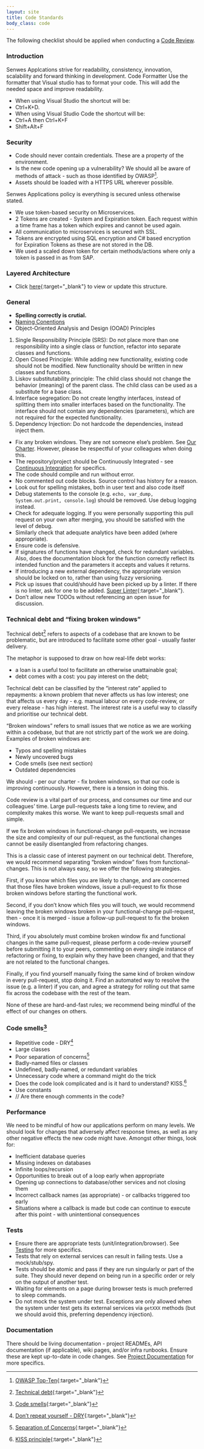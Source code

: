 ```yaml
---
layout: site
title: Code Standards
body_class: code
---
```


The following checklist should be applied when conducting a [Code Review](code-reviews.html).

### Introduction

Senwes Applcations strive for readability, consistency, innovation, scalability and forward thinking in development. 
Code Formatter 
Use the formatter that Visual studio has to format your code. This will add the needed space and improve readability.
*	When using Visual Studio the shortcut will be: 
*	Ctrl+K+D.
*	When using Visual Studio Code the shortcut will be: 
*	Ctrl+A then Ctrl+K+F
*	Shift+Alt+F

### Security

* Code should never contain credentials. These are a property of the environment.
* Is the new code opening up a vulnerability? We should all be aware of methods of attack - such as those identified by OWASP[^1].
* Assets should be loaded with a HTTPS URL wherever possible.

Senwes Applications policy is everything is secured unless otherwise stated.
* We use token-based security on Microservices. 
* 2 Tokens are created - System and Expiration token. Each request within a time frame has a token which expires and cannot be used again. 
* All communication to microservices is secured with SSL. 
* Tokens are encrypted using SQL encryption and C# based encryption for Expiration Tokens as these are not stored in the DB.
* We used a scaled down token for certain methods/actions where only a token is passed in as from SAP.

### Layered Architecture
* Click [here](https://miro.com/app/board/uXjVPaY7IB4=/){:target="_blank"} to view or update this structure.

### General

* <b>Spelling correctly is crutial.</b>
* [Naming Conentions](naming-conventions.html)
* Object-Oriented Analysis and Design (OOAD) Principles
1.	Single Responsibility Principle (SRS): Do not place more than one responsibility into a single class or function, refactor into separate classes and functions.
2.	Open Closed Principle: While adding new functionality, existing code should not be modified. New functionality should be written in new classes and functions.
3.	Liskov substitutability principle: The child class should not change the behavior (meaning) of the parent class. The child class can be used as a substitute for a base class.
4.	Interface segregation: Do not create lengthy interfaces, instead of splitting them into smaller interfaces based on the functionality. The interface should not contain any dependencies (parameters), which are not required for the expected functionality.
5.	Dependency Injection: Do not hardcode the dependencies, instead inject them.

* Fix any broken windows. They are not someone else’s problem. See [Our Charter](charter.html). However, please be respectful of your colleagues when doing this.
* The repository/project should be Continuously Integrated - see [Continuous Integration](continuous-integration.html) for specifics.
* The code should compile and run without error.
* No commented out code blocks. Source control has history for a reason.
* Look out for spelling mistakes, both in user text and also code itself
* Debug statements to the console (e.g. `echo, var_dump, System.out.print, console.log`) should be removed. Use debug logging instead.
* Check for adequate logging. If you were personally supporting this pull request on your own after merging, you should be satisfied with the level of debug.
* Similarly check that adequate analytics have been added (where appropriate).
* Ensure code is defensive.
* If signatures of functions have changed, check for redundant variables. Also, does the documentation block for the function correctly reflect its intended function and the parameters it accepts and values it returns.
* If introducing a new external dependency, the appropriate version should be locked on to, rather than using fuzzy versioning.
* Pick up issues that could/should have been picked up by a linter. If there is no linter, ask for one to be added. [Super Linter](https://github.com/github/super-linter/blob/master/README.md){:target="_blank"}.
* Don’t allow new TODOs without referencing an open issue for discussion.

### Technical debt and “fixing broken windows”

Technical debt[^2] refers to aspects of a codebase that are known to be problematic, but are introduced to facilitate some other goal - usually faster delivery.

The metaphor is supposed to draw on how real-life debt works:

* a loan is a useful tool to facilitate an otherwise unattainable goal;
* debt comes with a cost: you pay interest on the debt;

Technical debt can be classified by the “interest rate” applied to repayments: a known problem that never affects us has low interest; one that affects us every day - e.g. manual labour on every code-review, or every release - has high interest. The interest rate is a useful way to classify and prioritise our technical debt.

“Broken windows” refers to small issues that we notice as we are working within a codebase, but that are not strictly part of the work we are doing. Examples of broken windows are:

* Typos and spelling mistakes
* Newly uncovered bugs
* Code smells (see next section)
* Outdated dependencies

We should - per our charter - fix broken windows, so that our code is improving continuously. However, there is a tension in doing this.

Code review is a vital part of our process, and consumes our time and our colleagues’ time. Large pull-requests take a long time to review, and complexity makes this worse. We want to keep pull-requests small and simple.

If we fix broken windows in functional-change pull-requests, we increase the size and complexity of our pull-request, as the functional changes cannot be easily disentangled from refactoring changes.

This is a classic case of interest payment on our technical debt. Therefore, we would recommend separating “broken window” fixes from functional-changes. This is not always easy, so we offer the following strategies.

First, if you know which files you are likely to change, and are concerned that those files have broken windows, issue a pull-request to fix those broken windows before starting the functional work.

Second, if you don’t know which files you will touch, we would recommend leaving the broken windows broken in your functional-change pull-request, then - once it is merged - issue a follow-up pull-request to fix the broken windows.

Third, if you absolutely must combine broken window fix and functional changes in the same pull-request, please perform a code-review yourself before submitting it to your peers, commenting on every single instance of refactoring or fixing, to explain why they have been changed, and that they are not related to the functional changes.

Finally, if you find yourself manually fixing the same kind of broken window in every pull-request, stop doing it. Find an automated way to resolve the issue (e.g. a linter) if you can, and agree a strategy for rolling out that same fix across the codebase with the rest of the team.

None of these are hard-and-fast rules; we recommend being mindful of the effect of our changes on others.

### Code smells[^3]

* Repetitive code - DRY[^4]
* Large classes
* Poor separation of concerns[^5]
* Badly-named files or classes
* Undefined, badly-named, or redundant variables
* Unnecessary code where a command might do the trick
* Does the code look complicated and is it hard to understand? KISS.[^6]
* Use constants
* // Are there enough comments in the code?

### Performance

We need to be mindful of how our applications perform on many levels. We should look for changes that adversely affect response times, as well as any other negative effects the new code might have. Amongst other things, look for:

* Inefficient database queries
* Missing indexes on databases
* Infinite loops/recursion
* Opportunities to break out of a loop early when appropriate
* Opening up connections to database/other services and not closing them
* Incorrect callback names (as appropriate) - or callbacks triggered too early
* Situations where a callback is made but code can continue to execute after this point - with unintentional consequences

### Tests

* Ensure there are appropriate tests (unit/integration/browser). See [Testing](testing.html) for more specifics.
* Tests that rely on external services can result in failing tests. Use a mock/stub/spy.
* Tests should be atomic and pass if they are run singularly or part of the suite. They should never depend on being run in a specific order or rely on the output of another test.
* Waiting for elements on a page during browser tests is much preferred to sleep commands.
* Do not mock the system under test. Exceptions are only allowed when the system under test gets its external services via `getXXX` methods (but we should avoid this, preferring dependency injection).

### Documentation

There should be living documentation - project READMEs, API documentation (if applicable), wiki pages, and/or infra runbooks. Ensure these are kept up-to-date in code changes. See [Project Documentation](project-documentation.html) for more specifics.

[^1]: [OWASP Top-Ten](https://owasp.org/www-project-top-ten/){:target="_blank"}
[^2]: [Technical debt](https://en.wikipedia.org/wiki/Technical_debt){:target="_blank"}
[^3]: [Code smells](https://sourcemaking.com/refactoring/smells){:target="_blank"}
[^4]: [Don’t repeat yourself - DRY](https://en.wikipedia.org/wiki/Don%27t_repeat_yourself){:target="_blank"}
[^5]: [Separation of Concerns](https://en.wikipedia.org/wiki/Separation_of_concerns){:target="_blank"}
[^6]: [KISS principle](https://en.wikipedia.org/wiki/KISS_principle){:target="_blank"}
